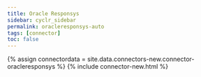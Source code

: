 ```yaml
---
title: Oracle Responsys
sidebar: cyclr_sidebar
permalink: oracleresponsys-auto
tags: [connector]
toc: false
---
```

{% assign connectordata = site.data.connectors-new.connector-oracleresponsys %}
{% include connector-new.html %}	